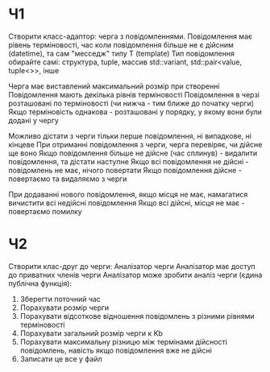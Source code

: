 # Ч1
Створити класс-адаптор: черга з повідомленнями.
Повідомлення має рівень терміновості, час коли повідомлення більше не є дійсним (datetime), та сам "месседж" типу T (template)
Тип повідомлення обирайте самі: структура, tuple, массив std::variant, std::pair<value, tuple<>>, інше

Черга має виставлений максимальний розмір при створенні
Повідомлення мають декілька рівнів терміновості
Повідомлення в черзі розташовані по терміновості (чи нижча - тим ближе до початку черги)
Якщо терміновість однакова - розташовані у порядку, у якому вони були додані у чергу

Можливо дістати з черги тільки перше повідомлення, ні випадкове, ні кінцеве
При отриманні повідомлення з черги, черга перевіряє, чи дійсне ще воно
Якщо повідомлення більше не дійсне (час сплинув) - видалити повідомлення, та дістати наступне
Якщо всі повідомлення не дійсні - повідомлень не має, нічого повертати
Якщо повідомлення дійсне - повертаємо та видаляємо з черги

При додаванні нового повідомлення, якщо місця не має, намагатися вичистити всі недійсні повідомлення
Якщо всі дійсні, місця не має - повертаємо помилку

# Ч2
Створити клас-друг до черги: Аналізатор черги
Аналізатор має доступ до приватних членів черги
Аналізатор може зробити аналіз черги (єдина публічна функція):
1. Зберегти поточний час
2. Порахувати розмір черги
3. Порахувати відсоткове відношення повідомлень з різними рівнями терміновості
4. Порахувати загальний розмір черги к Kb
5. Порахувати максимальну різницю між термінами дійсності повідомлень, навість якщо повідомлення вже не дійсні
6. Записати це все у файл
